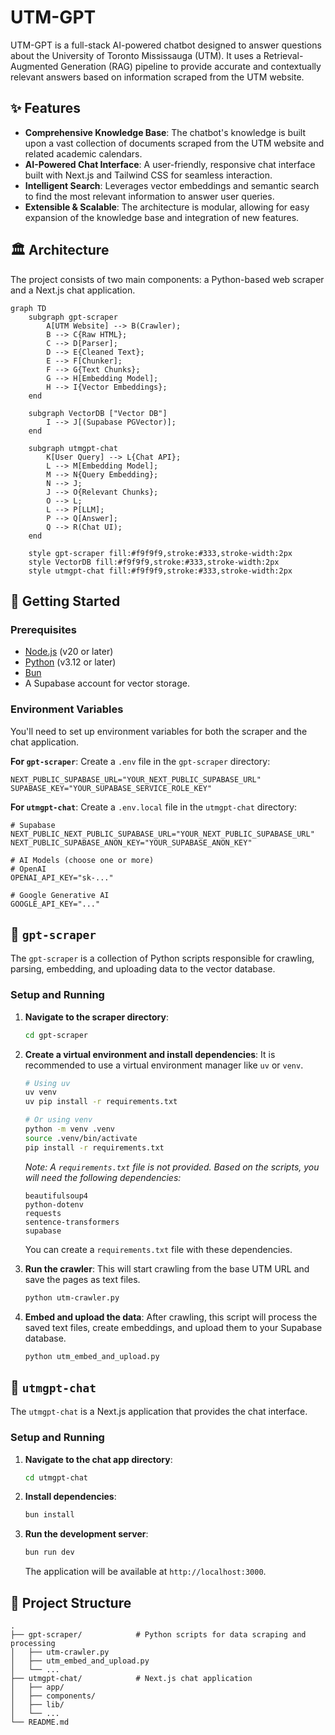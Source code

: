 # UTM-GPT

UTM-GPT is a full-stack AI-powered chatbot designed to answer questions about the University of Toronto Mississauga (UTM). It uses a Retrieval-Augmented Generation (RAG) pipeline to provide accurate and contextually relevant answers based on information scraped from the UTM website.

## ✨ Features

- **Comprehensive Knowledge Base**: The chatbot's knowledge is built upon a vast collection of documents scraped from the UTM website and related academic calendars.
- **AI-Powered Chat Interface**: A user-friendly, responsive chat interface built with Next.js and Tailwind CSS for seamless interaction.
- **Intelligent Search**: Leverages vector embeddings and semantic search to find the most relevant information to answer user queries.
- **Extensible & Scalable**: The architecture is modular, allowing for easy expansion of the knowledge base and integration of new features.

## 🏛️ Architecture

The project consists of two main components: a Python-based web scraper and a Next.js chat application.

```mermaid
graph TD
    subgraph gpt-scraper
        A[UTM Website] --> B(Crawler);
        B --> C{Raw HTML};
        C --> D[Parser];
        D --> E{Cleaned Text};
        E --> F[Chunker];
        F --> G{Text Chunks};
        G --> H[Embedding Model];
        H --> I{Vector Embeddings};
    end

    subgraph VectorDB ["Vector DB"]
        I --> J[(Supabase PGVector)];
    end

    subgraph utmgpt-chat
        K[User Query] --> L{Chat API};
        L --> M[Embedding Model];
        M --> N{Query Embedding};
        N --> J;
        J --> O{Relevant Chunks};
        O --> L;
        L --> P[LLM];
        P --> Q[Answer];
        Q --> R(Chat UI);
    end

    style gpt-scraper fill:#f9f9f9,stroke:#333,stroke-width:2px
    style VectorDB fill:#f9f9f9,stroke:#333,stroke-width:2px
    style utmgpt-chat fill:#f9f9f9,stroke:#333,stroke-width:2px
```

## 🚀 Getting Started

### Prerequisites

- [Node.js](https://nodejs.org/en/) (v20 or later)
- [Python](https://www.python.org/downloads/) (v3.12 or later)
- [Bun](https://bun.sh/)
- A Supabase account for vector storage.

### Environment Variables

You'll need to set up environment variables for both the scraper and the chat application.

**For `gpt-scraper`**: Create a `.env` file in the `gpt-scraper` directory:

```
NEXT_PUBLIC_SUPABASE_URL="YOUR_NEXT_PUBLIC_SUPABASE_URL"
SUPABASE_KEY="YOUR_SUPABASE_SERVICE_ROLE_KEY"
```

**For `utmgpt-chat`**: Create a `.env.local` file in the `utmgpt-chat` directory:

```
# Supabase
NEXT_PUBLIC_NEXT_PUBLIC_SUPABASE_URL="YOUR_NEXT_PUBLIC_SUPABASE_URL"
NEXT_PUBLIC_SUPABASE_ANON_KEY="YOUR_SUPABASE_ANON_KEY"

# AI Models (choose one or more)
# OpenAI
OPENAI_API_KEY="sk-..."

# Google Generative AI
GOOGLE_API_KEY="..."

```

## 🐍 `gpt-scraper`

The `gpt-scraper` is a collection of Python scripts responsible for crawling, parsing, embedding, and uploading data to the vector database.

### Setup and Running

1.  **Navigate to the scraper directory**:

    ```bash
    cd gpt-scraper
    ```

2.  **Create a virtual environment and install dependencies**:
    It is recommended to use a virtual environment manager like `uv` or `venv`.

    ```bash
    # Using uv
    uv venv
    uv pip install -r requirements.txt

    # Or using venv
    python -m venv .venv
    source .venv/bin/activate
    pip install -r requirements.txt
    ```

    _Note: A `requirements.txt` file is not provided. Based on the scripts, you will need the following dependencies:_

    ```
    beautifulsoup4
    python-dotenv
    requests
    sentence-transformers
    supabase
    ```

    You can create a `requirements.txt` file with these dependencies.

3.  **Run the crawler**:
    This will start crawling from the base UTM URL and save the pages as text files.

    ```bash
    python utm-crawler.py
    ```

4.  **Embed and upload the data**:
    After crawling, this script will process the saved text files, create embeddings, and upload them to your Supabase database.
    ```bash
    python utm_embed_and_upload.py
    ```

## 💬 `utmgpt-chat`

The `utmgpt-chat` is a Next.js application that provides the chat interface.

### Setup and Running

1.  **Navigate to the chat app directory**:

    ```bash
    cd utmgpt-chat
    ```

2.  **Install dependencies**:

    ```bash
    bun install
    ```

3.  **Run the development server**:

    ```bash
    bun run dev
    ```

    The application will be available at `http://localhost:3000`.

## 📂 Project Structure

```
.
├── gpt-scraper/            # Python scripts for data scraping and processing
│   ├── utm-crawler.py
│   ├── utm_embed_and_upload.py
│   └── ...
├── utmgpt-chat/            # Next.js chat application
│   ├── app/
│   ├── components/
│   ├── lib/
│   └── ...
└── README.md
```
